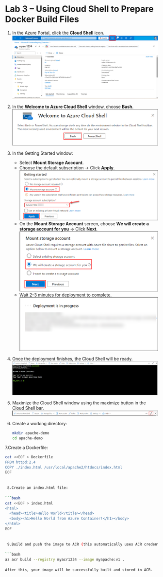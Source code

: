# Lab 3 – Using Cloud Shell to Prepare Docker Build Files

1. In the Azure Portal, click the **Cloud Shell** icon.  
   ![](./azurelab/csd.5.png)

2. In the **Welcome to Azure Cloud Shell** window, choose **Bash**.  
   ![](./azurelab/csd1.png)

3. In the Getting Started window:  
   - Select **Mount Storage Account**.  
   - Choose the default subscription → Click **Apply**.  
     ![](./azurelab/csd2.png)  
   - On the **Mount Storage Account** screen, choose **We will create a storage account for you** → Click **Next**.  
     ![](./azurelab/csd3.png)  
   - Wait 2–3 minutes for deployment to complete.  
     ![](./azurelab/csd4.png)  

4. Once the deployment finishes, the Cloud Shell will be ready.  
   ![](./azurelab/csd5.png)  

5. Maximize the Cloud Shell window using the maximize button in the Cloud Shell bar.  
   ![](./azurelab/csd6.png)  

6. Create a working directory:  
   ```bash
   mkdir apache-demo
   cd apache-demo
   
 7.Create a Dockerfile:

```bash
cat <<EOF > Dockerfile
FROM httpd:2.4
COPY ./index.html /usr/local/apache2/htdocs/index.html
EOF


 8.Create an index.html file:

```bash
cat <<EOF > index.html
<html>
  <head><title>Hello World</title></head>
  <body><h1>Hello World from Azure Container!</h1></body>
</html>
EOF


 9.Build and push the image to ACR (this automatically uses ACR credentials internally – no need to enter them manually):

```bash
az acr build --registry myacr1234 --image myapache:v1 .

After this, your image will be successfully built and stored in ACR.
